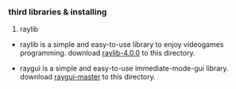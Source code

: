 ### third libraries & installing

1. raylib

* raylib is a simple and easy-to-use library to enjoy videogames programming. download [raylib-4.0.0](https://github.com/raysan5/raylib/releases/download/4.0.0/raylib-4.0.0_win64_mingw-w64.zip) to this directory.

* raygui is a simple and easy-to-use immediate-mode-gui library. download [raygui-master](https://github.com/raysan5/raygui/archive/refs/heads/master.zip) to this directory.
